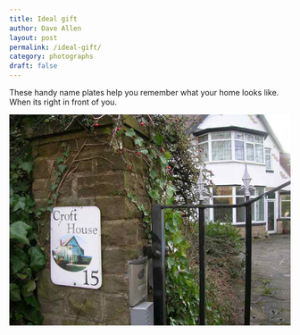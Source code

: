 ```yaml
---
title: Ideal gift
author: Dave Allen
layout: post
permalink: /ideal-gift/
category: photographs
draft: false
---
```

These handy name plates help you remember what your home looks like. When its right in front of you.

<img src="../images/CroftHouse.jpg" alt="CroftHouse" />
